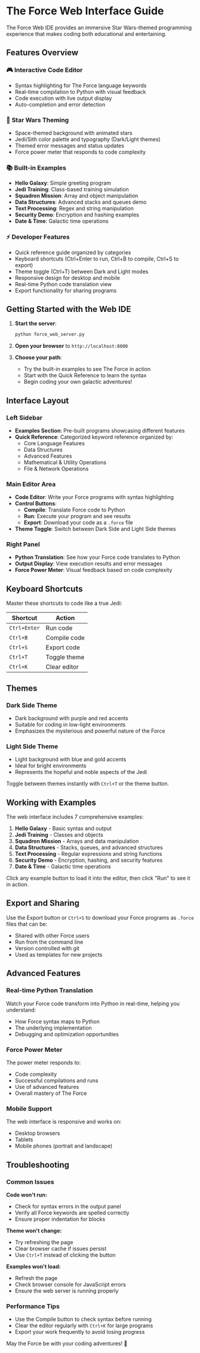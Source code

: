 # The Force Web Interface Guide

The Force Web IDE provides an immersive Star Wars-themed programming experience that makes coding both educational and entertaining.

## Features Overview

### 🎮 **Interactive Code Editor**
- Syntax highlighting for The Force language keywords
- Real-time compilation to Python with visual feedback
- Code execution with live output display
- Auto-completion and error detection

### 🌟 **Star Wars Theming** 
- Space-themed background with animated stars
- Jedi/Sith color palette and typography (Dark/Light themes)
- Themed error messages and status updates
- Force power meter that responds to code complexity

### 📚 **Built-in Examples**
- **Hello Galaxy**: Simple greeting program
- **Jedi Training**: Class-based training simulation  
- **Squadron Mission**: Array and object manipulation
- **Data Structures**: Advanced stacks and queues demo
- **Text Processing**: Regex and string manipulation
- **Security Demo**: Encryption and hashing examples
- **Date & Time**: Galactic time operations

### ⚡ **Developer Features**
- Quick reference guide organized by categories
- Keyboard shortcuts (Ctrl+Enter to run, Ctrl+B to compile, Ctrl+S to export)
- Theme toggle (Ctrl+T) between Dark and Light modes
- Responsive design for desktop and mobile
- Real-time Python code translation view
- Export functionality for sharing programs

## Getting Started with the Web IDE

1. **Start the server**:
   ```bash
   python force_web_server.py
   ```

2. **Open your browser** to `http://localhost:8000`

3. **Choose your path**:
   - Try the built-in examples to see The Force in action
   - Start with the Quick Reference to learn the syntax
   - Begin coding your own galactic adventures!

## Interface Layout

### Left Sidebar
- **Examples Section**: Pre-built programs showcasing different features
- **Quick Reference**: Categorized keyword reference organized by:
  - Core Language Features
  - Data Structures  
  - Advanced Features
  - Mathematical & Utility Operations
  - File & Network Operations

### Main Editor Area
- **Code Editor**: Write your Force programs with syntax highlighting
- **Control Buttons**: 
  - **Compile**: Translate Force code to Python
  - **Run**: Execute your program and see results
  - **Export**: Download your code as a `.force` file
- **Theme Toggle**: Switch between Dark Side and Light Side themes

### Right Panel
- **Python Translation**: See how your Force code translates to Python
- **Output Display**: View execution results and error messages
- **Force Power Meter**: Visual feedback based on code complexity

## Keyboard Shortcuts

Master these shortcuts to code like a true Jedi:

| Shortcut | Action |
|----------|--------|
| `Ctrl+Enter` | Run code |
| `Ctrl+B` | Compile code |
| `Ctrl+S` | Export code |
| `Ctrl+T` | Toggle theme |
| `Ctrl+K` | Clear editor |

## Themes

### Dark Side Theme
- Dark background with purple and red accents
- Suitable for coding in low-light environments
- Emphasizes the mysterious and powerful nature of the Force

### Light Side Theme  
- Light background with blue and gold accents
- Ideal for bright environments
- Represents the hopeful and noble aspects of the Jedi

Toggle between themes instantly with `Ctrl+T` or the theme button.

## Working with Examples

The web interface includes 7 comprehensive examples:

1. **Hello Galaxy** - Basic syntax and output
2. **Jedi Training** - Classes and objects
3. **Squadron Mission** - Arrays and data manipulation  
4. **Data Structures** - Stacks, queues, and advanced structures
5. **Text Processing** - Regular expressions and string functions
6. **Security Demo** - Encryption, hashing, and security features
7. **Date & Time** - Galactic time operations

Click any example button to load it into the editor, then click "Run" to see it in action.

## Export and Sharing

Use the Export button or `Ctrl+S` to download your Force programs as `.force` files that can be:
- Shared with other Force users
- Run from the command line
- Version controlled with git
- Used as templates for new projects

## Advanced Features

### Real-time Python Translation
Watch your Force code transform into Python in real-time, helping you understand:
- How Force syntax maps to Python
- The underlying implementation
- Debugging and optimization opportunities

### Force Power Meter
The power meter responds to:
- Code complexity
- Successful compilations and runs
- Use of advanced features
- Overall mastery of The Force

### Mobile Support
The web interface is responsive and works on:
- Desktop browsers
- Tablets
- Mobile phones (portrait and landscape)

## Troubleshooting

### Common Issues

**Code won't run:**
- Check for syntax errors in the output panel
- Verify all Force keywords are spelled correctly
- Ensure proper indentation for blocks

**Theme won't change:**
- Try refreshing the page
- Clear browser cache if issues persist
- Use `Ctrl+T` instead of clicking the button

**Examples won't load:**
- Refresh the page
- Check browser console for JavaScript errors
- Ensure the web server is running properly

### Performance Tips

- Use the Compile button to check syntax before running
- Clear the editor regularly with `Ctrl+K` for large programs
- Export your work frequently to avoid losing progress

May the Force be with your coding adventures! 🌟